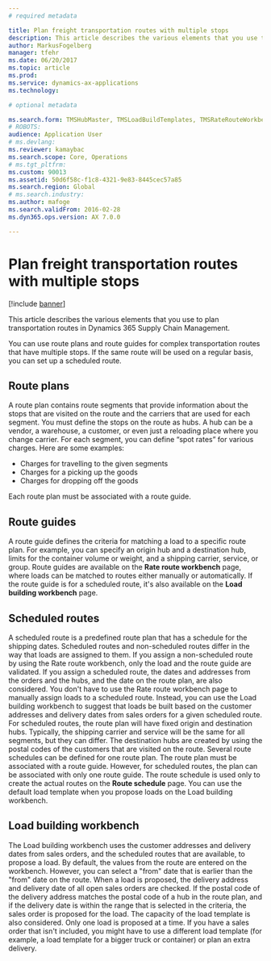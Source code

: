 ```yaml
---
# required metadata

title: Plan freight transportation routes with multiple stops
description: This article describes the various elements that you use to plan transportation routes in Dynamics 365 Supply Chain Management.
author: MarkusFogelberg
manager: tfehr
ms.date: 06/20/2017
ms.topic: article
ms.prod: 
ms.service: dynamics-ax-applications
ms.technology: 

# optional metadata

ms.search.form: TMSHubMaster, TMSLoadBuildTemplates, TMSRateRouteWorkbench, TMSRouteGuide, TMSRoutePlan, TMSRouteWorkbench, WHSLoadTemplate
# ROBOTS: 
audience: Application User
# ms.devlang: 
ms.reviewer: kamaybac
ms.search.scope: Core, Operations
# ms.tgt_pltfrm: 
ms.custom: 90013
ms.assetid: 50d6f58c-f1c8-4321-9e83-8445cec57a85
ms.search.region: Global
# ms.search.industry: 
ms.author: mafoge
ms.search.validFrom: 2016-02-28
ms.dyn365.ops.version: AX 7.0.0

---
```


# Plan freight transportation routes with multiple stops

[!include [banner](../includes/banner.md)]

This article describes the various elements that you use to plan transportation routes in Dynamics 365 Supply Chain Management.

You can use route plans and route guides for complex transportation routes that have multiple stops. If the same route will be used on a regular basis, you can set up a scheduled route.

## Route plans
A route plan contains route segments that provide information about the stops that are visited on the route and the carriers that are used for each segment. You must define the stops on the route as hubs. A hub can be a vendor, a warehouse, a customer, or even just a reloading place where you change carrier. For each segment, you can define “spot rates” for various charges. Here are some examples:

-   Charges for travelling to the given segments
-   Charges for a picking up the goods
-   Charges for dropping off the goods

Each route plan must be associated with a route guide.

## Route guides
A route guide defines the criteria for matching a load to a specific route plan. For example, you can specify an origin hub and a destination hub, limits for the container volume or weight, and a shipping carrier, service, or group. Route guides are available on the **Rate route workbench** page, where loads can be matched to routes either manually or automatically. If the route guide is for a scheduled route, it's also available on the **Load building workbench** page.

## Scheduled routes
A scheduled route is a predefined route plan that has a schedule for the shipping dates. Scheduled routes and non-scheduled routes differ in the way that loads are assigned to them. If you assign a non-scheduled route by using the Rate route workbench, only the load and the route guide are validated. If you assign a scheduled route, the dates and addresses from the orders and the hubs, and the date on the route plan, are also considered. You don't have to use the Rate route workbench page to manually assign loads to a scheduled route. Instead, you can use the Load building workbench to suggest that loads be built based on the customer addresses and delivery dates from sales orders for a given scheduled route. For scheduled routes, the route plan will have fixed origin and destination hubs. Typically, the shipping carrier and service will be the same for all segments, but they can differ. The destination hubs are created by using the postal codes of the customers that are visited on the route. Several route schedules can be defined for one route plan. The route plan must be associated with a route guide. However, for scheduled routes, the plan can be associated with only one route guide. The route schedule is used only to create the actual routes on the **Route schedule** page. You can use the default load template when you propose loads on the Load building workbench.

## Load building workbench
The Load building workbench uses the customer addresses and delivery dates from sales orders, and the scheduled routes that are available, to propose a load. By default, the values from the route are entered on the workbench. However, you can select a "from" date that is earlier than the "from" date on the route. When a load is proposed, the delivery address and delivery date of all open sales orders are checked. If the postal code of the delivery address matches the postal code of a hub in the route plan, and if the delivery date is within the range that is selected in the criteria, the sales order is proposed for the load. The capacity of the load template is also considered. Only one load is proposed at a time. If you have a sales order that isn't included, you might have to use a different load template (for example, a load template for a bigger truck or container) or plan an extra delivery.



